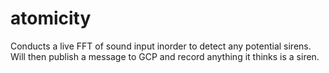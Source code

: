 # atomicity

Conducts a live FFT of sound input inorder to detect any potential sirens. Will then publish a message to GCP and record 
anything it thinks is a siren.
